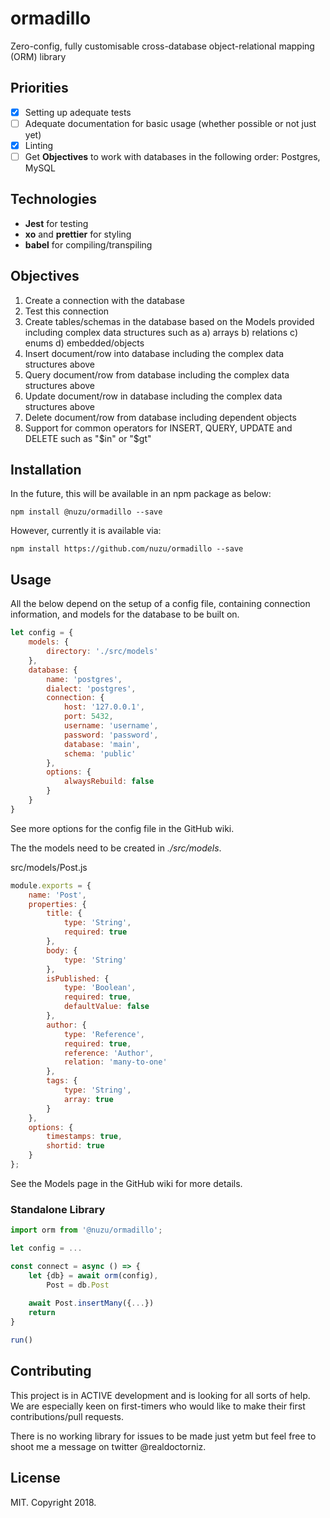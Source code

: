 # ormadillo
Zero-config, fully customisable cross-database object-relational mapping (ORM) library

## Priorities
- [x] Setting up adequate tests 
- [ ] Adequate documentation for basic usage (whether possible or not just yet)
- [x] Linting
- [ ] Get **Objectives** to work with databases in the following order: Postgres, MySQL

## Technologies

- **Jest** for testing
- **xo** and **prettier** for styling
- **babel** for compiling/transpiling

## Objectives
1. Create a connection with the database
2. Test this connection
3. Create tables/schemas in the database based on the Models provided including complex data structures such as a) arrays b) relations c) enums d) embedded/objects
4. Insert document/row into database including the complex data structures above
5. Query document/row from database including the complex data structures above
6. Update document/row in database including the complex data structures above
7. Delete document/row from database including dependent objects
8. Support for common operators for INSERT, QUERY, UPDATE and DELETE such as "$in" or "$gt"

## Installation

In the future, this will be available in an npm package as below:

```
npm install @nuzu/ormadillo --save
```

However, currently it is available via: 

```
npm install https://github.com/nuzu/ormadillo --save
```

## Usage

All the below depend on the setup of a config file, containing connection information, and models for the database to be built on.

```javascript
let config = {
    models: {
        directory: './src/models'
    },
    database: {
        name: 'postgres',
        dialect: 'postgres',
        connection: {
            host: '127.0.0.1',
            port: 5432,
            username: 'username',
            password: 'password',
            database: 'main',
            schema: 'public'
        },
        options: {
            alwaysRebuild: false
        }
    }
}

```

See more options for the config file in the GitHub wiki. 

The the models need to be created in *./src/models*. 

src/models/Post.js
```javascript
module.exports = {
	name: 'Post',
	properties: {
		title: {
			type: 'String',
			required: true
		},
		body: {
			type: 'String'
		},
		isPublished: {
			type: 'Boolean',
			required: true,
			defaultValue: false
		},
		author: {
			type: 'Reference',
			required: true,
			reference: 'Author',
			relation: 'many-to-one'
		},
		tags: {
			type: 'String',
			array: true
		}
	},
	options: {
		timestamps: true,
		shortid: true
	}
};
```

See the Models page in the GitHub wiki for more details. 

### Standalone Library

```javascript
import orm from '@nuzu/ormadillo';

let config = ...

const connect = async () => {
    let {db} = await orm(config),
        Post = db.Post
    
    await Post.insertMany({...})
    return
}

run()
```

## Contributing

This project is in ACTIVE development and is looking for all sorts of help. We are especially keen on first-timers who would like to make their first contributions/pull requests. 

There is no working library for issues to be made just yetm but feel free to shoot me a message on twitter @realdoctorniz. 

## License

MIT. Copyright 2018. 
